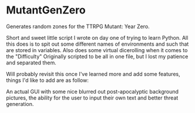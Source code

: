 # MutantGenZero
Generates random zones for the TTRPG Mutant: Year Zero.

Short and sweet little script I wrote on day one of trying to learn Python.
All this does is to spit out some different names of environments and such that are stored in variables.
Also does some virtual dicerolling when it comes to the "Difficulty"
Originally scripted to be all in one file, but I lost my patience and separated them.

Will probably revisit this once I've learned more and add some features, things I'd like to add are as follow:

An actual GUI with some nice blurred out post-apocalyptic background pictures, the ability for the user to input their own text and better threat generation.
